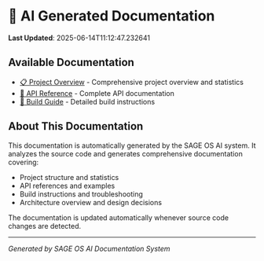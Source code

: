 # 🤖 AI Generated Documentation

**Last Updated**: 2025-06-14T11:12:47.232641

## Available Documentation

- [📋 Project Overview](project-overview.md) - Comprehensive project overview and statistics
- [🔧 API Reference](api-reference.md) - Complete API documentation
- [🔨 Build Guide](build-guide.md) - Detailed build instructions

## About This Documentation

This documentation is automatically generated by the SAGE OS AI system. It analyzes the source code and generates comprehensive documentation covering:

- Project structure and statistics
- API references and examples
- Build instructions and troubleshooting
- Architecture overview and design decisions

The documentation is updated automatically whenever source code changes are detected.

---

*Generated by SAGE OS AI Documentation System*
